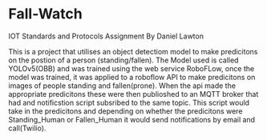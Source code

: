 # Fall-Watch
IOT Standards and Protocols Assignment
By Daniel Lawton 


This is a project that utilises an object detectiom model to make predicitons on the postion of a person (standing/fallen). The Model used is called YOLOv5(OBB) and was trained using the web service RoboFLow, once the model was trained, it was applied to a roboflow API to make predicitons on images of people standing and fallen(prone). When the api made the appropriate predicitons these were then publioshed to an MQTT broker that had and notificstion script subsribed to the same topic. This script would take in the predicitons and depending on whether the predicitons were Standing_Human or Fallen_Human it would send notifications by email and call(Twilio).

